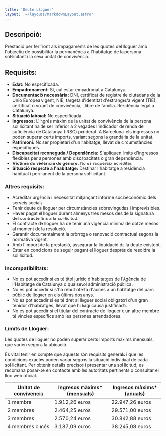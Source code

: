 ```yaml
---
title: 'Deute Lloguer'
layout: '~/layouts/MarkdownLayout.astro'
---
```


## Descripció:

Prestació per fer front als impagaments de les quotes del lloguer amb l'objectiu de possibilitar la permanència a l'habitatge de la persona sol·licitant i la seva unitat de convivència.

## Requisits:

- **Edat:** No especificada.
- **Empadronament:** Sí, cal estar empadronat a Catalunya.
- **Documentació necessària:** DNI, certificat de registre de ciutadans de la Unió Europea vigent, NIE, targeta d'identitat d'estranger/a vigent (TIE), certificat o volant de convivència, Llibre de família. Residència legal a Catalunya.
- **Situació laboral:** No especificada.
- **Ingressos:** L'ingrés màxim de la unitat de convivència de la persona sol·licitant ha de ser inferior a 2 vegades l'indicador de renda de suficiència de Catalunya (IRSC) ponderat. A Barcelona, els ingressos no poden superar certs imports, variant segons la grandària de la unitat.
- **Patrimoni:** No ser propietari d'un habitatge, llevat de circumstàncies específiques.
- **Discapacitat reconeguda / Dependència:** S'apliquen límits d'ingressos flexibles per a persones amb discapacitats o gran dependència.
- **Víctima de violència de gènere:** No es requereix acreditar.
- **Situació respecte a l'habitatge:** Destinar l'habitatge a residència habitual i permanent de la persona sol·licitant.

### Altres requisits:

- Acreditar urgència i necessitat mitjançant informe socioeconòmic dels serveis socials.
- Tenir deute de lloguer per circumstàncies sobrevingudes i imprevisibles.
- Haver pagat el lloguer durant almenys tres mesos des de la signatura del contracte fins a la sol·licitud.
- El contracte de lloguer ha de tenir una vigència mínima de dotze mesos al moment de la resolució.
- Garantir documentalment la pròrroga o renovació contractual segons la normativa vigent.
- Amb l'import de la prestació, assegurar la liquidació de la deute existent.
- Estar en condicions de seguir pagant el lloguer després de resoldre la sol·licitud.

### Incompatibilitats:

- No es pot accedir si es té títol jurídic d'habitatges de l'Agència de l'Habitatge de Catalunya o qualsevol administració pública.
- No es pot accedir si s'ha rebut oferta d'accés a un habitatge del parc públic de lloguer en els últims dos anys.
- No es pot accedir si es té dret al lloguer social obligatori d'un gran tenidor d'habitatges, llevat que hi hagi causa justificada.
- No es pot accedir si el titular del contracte de lloguer o un altre membre té vincles específics amb les persones arrendadores.

### Límits de Lloguer:

Les quotes de lloguer no poden superar certs imports màxims mensuals, que varien segons la ubicació.

Es vital tenir en compte que aquests són requisits generals i que les condicions exactes poden variar segons la situació individual de cada sol·licitant. Per obtenir detalls precisos i presentar una sol·licitud, es recomana posar-se en contacte amb les autoritats pertinents o consultar el lloc web oficial.

|Unitat de convivencia |Ingresos màxims* (mensuals) |Ingresos màxims* (anuals)
|------------------------|---------------|---------------|
| 1 membre | 1.912,26 euros | 22.947,26 euros |
| 2 membres | 2.464,25 euros | 29.571,00 euros |
| 3 membres | 2.570,24 euros | 30.842,88 euros |
| 4 membres o més | 3.187,09 euros | 38.245,08 euros |

